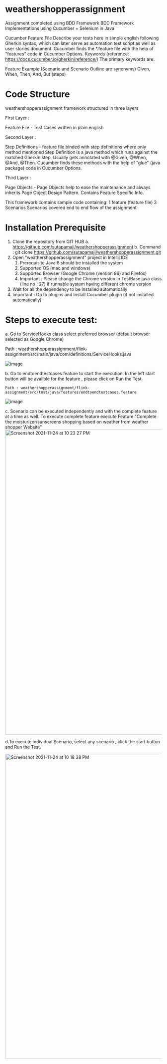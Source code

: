 # weathershopperassignment

Assignment completed using BDD Framework
BDD Framework Implementations using Cucumber + Selenium in Java

Cucumber Feature File
Describe your tests here in simple english following Gherkin syntax, which can later serve as automation test script as well as user stories document. Cucumber finds the *.feature file with the help of "features" code in Cucumber Options.
Keywords (reference: https://docs.cucumber.io/gherkin/reference/)
The primary keywords are:

Feature
Example (Scenario and Scenario Outline are synonyms)
Given, When, Then, And, But (steps)

# Code Structure

weathershopperassignment framework structured in three layers

First Layer :

Feature File - Test Cases written in plain english

Second Layer :

Step Definitions - feature file binded with step definitions where only method mentioned
Step Definition is a java method which runs against the matched Gherkin step. Usually gets annotated with @Given, @When, @And, @Then. Cucumber finds these methods with the help of "glue" (java package) code in Cucumber Options.

Third Layer :

Page Objects - Page Objects help to ease the maintenance and always inherits Page Object Design Pattern.
Contains Feature Specific Info.

This framework contains sample code containing:
1 feature (feature file)
3 Scenarios
Scenarios covered end to end flow of the assignment


# Installation Prerequisite

1. Clone the repository from GIT HUB
   a. https://github.com/sutapamaji/weathershopperassignment
   b. Command : git clone https://github.com/sutapamaji/weathershopperassignment.git
2. Open "weathershopperassignment" project in Intellij IDE
   1. Prerequisite Java 8 should be installed the system
   2. Supported OS (mac and windows)
   3. Supported Browser (Google Chrome (version 96) and Firefox)
   4. Important : Please change the Chrome version In TestBase.java class (line no : 27) if runnable system having different chrome version
3. Wait for all the dependency to be installed automatically
4. Important : Go to plugins and Install Cucumber plugin (if not installed automatically)

# Steps to execute test:
   a. Go to ServiceHooks class select preferred browser (default browser selected as Google Chrome)
   
   Path : weathershopperassignment/flink-assignment/src/main/java/com/definitions/ServiceHooks.java
   
   ![image](https://user-images.githubusercontent.com/72621415/143213860-b0d19abd-9832-4b9a-b2f7-39ea35128cee.png)

   b. Go to endtoendtestcases.feature to start the execution. In the left start button will be availble for the feature , please click on Run the Test.
    
    Path : weathershopperassignment/flink-assignment/src/test/java/features/endtoendtestcases.feature
    
   ![image](https://user-images.githubusercontent.com/72621415/143213928-1bb71a8a-3bec-49bc-96ea-2390ca73fd2c.png)

   c. Scenario can be executed independently and with the complete feature at a time as well.
      To execute complete feature execute Feature "Complete the moisturizer/sunscreens shopping based on weather from weather shopper Website"
    <img width="978" alt="Screenshot 2021-11-24 at 10 23 27 PM" src="https://user-images.githubusercontent.com/72621415/143281414-77c15f46-6194-4694-a691-f73f861b7ebf.png">

      
   d.To execute individual Scenario, select any scenario , click the start button and Run the Test.
   
   <img width="978" alt="Screenshot 2021-11-24 at 10 18 38 PM" src="https://user-images.githubusercontent.com/72621415/143280794-5f61f781-bb25-4ee7-b20f-df639390de51.png">

    

      


